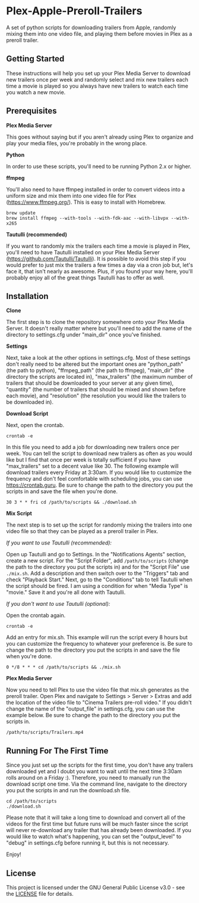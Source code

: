 # Plex-Apple-Preroll-Trailers

A set of python scripts for downloading trailers from Apple, randomly mixing them into one video file, and playing them before movies in Plex as a preroll trailer.

## Getting Started

These instructions will help you set up your Plex Media Server to download new trailers once per week and randomly select and mix new trailers each time a movie is played so you always have new trailers to watch each time you watch a new movie.

## Prerequisites

**Plex Media Server**

This goes without saying but if you aren't already using Plex to organize and play your media files, you're probably in the wrong place.

**Python**

In order to use these scripts, you'll need to be running Python 2.x or higher.

**ffmpeg**

You'll also need to have ffmpeg installed in order to convert videos into a uniform size and mix them into one video file for Plex (https://www.ffmpeg.org/). This is easy to install with Homebrew.

```
brew update
brew install ffmpeg --with-tools --with-fdk-aac --with-libvpx --with-x265
```

**Tautulli (recommended)**

If you want to randomly mix the trailers each time a movie is played in Plex, you'll need to have Tautulli installed on your Plex Media Server (https://github.com/Tautulli/Tautulli). It is possible to avoid this step if you would prefer to just mix the trailers a few times a day via a cron job but, let's face it, that isn't nearly as awesome. Plus, if you found your way here, you'll probably enjoy all of the great things Tautulli has to offer as well.

## Installation

**Clone**

The first step is to clone the repository somewhere onto your Plex Media Server. It doesn't really matter where but you'll need to add the name of the directory to settings.cfg under "main_dir" once you've finished.

**Settings**

Next, take a look at the other options in settings.cfg. Most of these settings don't really need to be altered but the important ones are "python_path" (the path to python), "ffmpeg_path" (the path to ffmpeg), "main_dir" (the directory the scripts are located in), "max_trailers" (the maximum number of trailers that should be downloaded to your server at any given time), "quantity" (the number of trailers that should be mixed and shown before each movie), and "resolution" (the resolution you would like the trailers to be downloaded in).

**Download Script**

Next, open the crontab.

```
crontab -e
```

In this file you need to add a job for downloading new trailers once per week. You can tell the script to download new trailers as often as you would like but I find that once per week is totally sufficient if you have "max_trailers" set to a decent value like 30. The following example will download trailers every Friday at 3:30am. If you would like to customize the frequency and don't feel comfortable with scheduling jobs, you can use https://crontab.guru. Be sure to change the path to the directory you put the scripts in and save the file when you're done.

```
30 3 * * fri cd /path/to/scripts && ./download.sh
```

**Mix Script**

The next step is to set up the script for randomly mixing the trailers into one video file so that they can be played as a preroll trailer in Plex.

*If you want to use Tautulli (recommended):*

Open up Tautulli and go to Settings. In the "Notifications Agents" section, create a new script. For the "Script Folder", add `/path/to/scripts` (change the path to the directory you put the scripts in) and for the "Script File" use `./mix.sh`. Add a description and then switch over to the "Triggers" tab and check "Playback Start." Next, go to the "Conditions" tab to tell Tautulli when the script should be fired. I am using a condition for when "Media Type" is "movie." Save it and you're all done with Tautulli.

*If you don't want to use Tautulli (optional):*

Open the crontab again.

```
crontab -e
```

Add an entry for mix.sh. This example will run the script every 8 hours but you can customize the frequency to whatever your preference is. Be sure to change the path to the directory you put the scripts in and save the file when you're done.

```
0 */8 * * * cd /path/to/scripts && ./mix.sh
```

**Plex Media Server**

Now you need to tell Plex to use the video file that mix.sh generates as the preroll trailer. Open Plex and navigate to Settings > Server > Extras and add the location of the video file to "Cinema Trailers pre-roll video." If you didn't change the name of the "output_file" in settings.cfg, you can use the example below. Be sure to change the path to the directory you put the scripts in.

```
/path/to/scripts/Trailers.mp4
```

## Running For The First Time

Since you just set up the scripts for the first time, you don't have any trailers downloaded yet and I doubt you want to wait until the next time 3:30am rolls around on a Friday :). Therefore, you need to manually run the download script one time. Via the command line, navigate to the directory you put the scripts in and run the download.sh file.

```
cd /path/to/scripts
./download.sh
```

Please note that it will take a long time to download and convert all of the videos for the first time but future runs will be much faster since the script will never re-download any trailer that has already been downloaded. If you would like to watch what's happening, you can set the "output_level" to "debug" in settings.cfg before running it, but this is not necessary.

Enjoy!

## License

This project is licensed under the GNU General Public License v3.0 - see the [LICENSE](LICENSE) file for details.